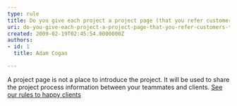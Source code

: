 ```yaml
---
type: rule
title: Do you give each project a project page (that you refer customers to)?
uri: do-you-give-each-project-a-project-page-that-you-refer-customers-to
created: 2009-02-19T02:45:54.0000000Z
authors:
- id: 1
  title: Adam Cogan

---
```




<span class='intro'> A project page is not a place to introduce the project. It will be used to share the project process information between your teammates and clients. <a href="http&#58;//www.ssw.com.au/ssw/Standards/Rules/RulestoHappyClients.aspx#ProjectPage">See our rules to happy clients</a>
 </span>


  <a href="http&#58;//www.ssw.com.au/ssw/Standards/Rules/RulestoHappyClients.aspx#ProjectPage">
  </a>



